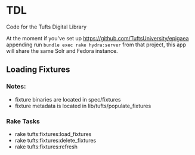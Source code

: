 TDL
===========================

Code for the Tufts Digital Library

At the moment if you've set up https://github.com/TuftsUniversity/epigaea appending
run `bundle exec rake hydra:server` from that project, this app will share the
same Solr and Fedora instance.   

## Loading Fixtures
### Notes:
* fixture binaries are located in spec/fixtures
* fixture metadata is located in lib/tufts/populate_fixtures
### Rake Tasks
* rake tufts:fixtures:load_fixtures
* rake tufts:fixtures:delete_fixtures
* rake tufts:fixtures:refresh
